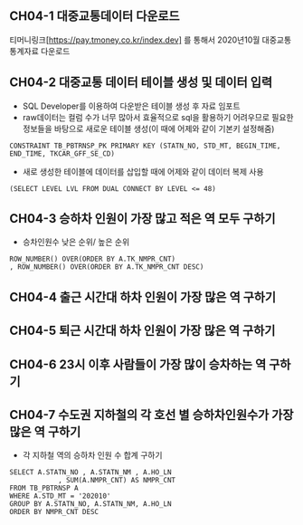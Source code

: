 ## CH04-1 대중교통데이터 다운로드
티머니링크[https://pay.tmoney.co.kr/index.dev] 를 통해서 2020년10월 대중교통 통계자료 다운로드


## CH04-2 대중교통 데이터 테이블 생성 및 데이터 입력
- SQL Developer를 이용하여 다운받은 테이블 생성 후 자료 임포트
- raw데이터는 컬럼 수가 너무 많아서 효율적으로 sql을 활용하기 어려우므로 필요한 정보들을 바탕으로 새로운 테이블 생성(이 때에 어제와 같이 기본키 설정해줌)
```
CONSTRAINT TB_PBTRNSP_PK PRIMARY KEY (STATN_NO, STD_MT, BEGIN_TIME, END_TIME, TKCAR_GFF_SE_CD) 
```
- 새로 생성한 테이블에 데이터를 삽입할 때에 어제와 같이 데이터 복제 사용
```
(SELECT LEVEL LVL FROM DUAL CONNECT BY LEVEL <= 48)
```

## CH04-3 승하차 인원이 가장 많고 적은 역 모두 구하기
- 승차인원수 낮은 순위/ 높은 순위
```
ROW_NUMBER() OVER(ORDER BY A.TK_NMPR_CNT) 
, ROW_NUMBER() OVER(ORDER BY A.TK_NMPR_CNT DESC) 
```


## CH04-4 출근 시간대 하차 인원이 가장 많은 역 구하기
## CH04-5 퇴근 시간대 하차 인원이 가장 많은 역 구하기
## CH04-6 23시 이후 사람들이 가장 많이 승차하는  역 구하기
## CH04-7 수도권 지하철의 각 호선 별 승하차인원수가 가장 많은  역 구하기
- 각 지하철 역의 승하차 인원 수 합계 구하기
```
SELECT A.STATN_NO , A.STATN_NM , A.HO_LN
            , SUM(A.NMPR_CNT) AS NMPR_CNT 
FROM TB_PBTRNSP A 
WHERE A.STD_MT = '202010' 
GROUP BY A.STATN_NO, A.STATN_NM, A.HO_LN 
ORDER BY NMPR_CNT DESC
```


